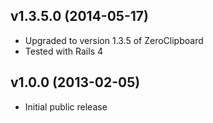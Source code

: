 ## v1.3.5.0 (2014-05-17)

- Upgraded to version 1.3.5 of ZeroClipboard
- Tested with Rails 4

## v1.0.0 (2013-02-05)

- Initial public release
